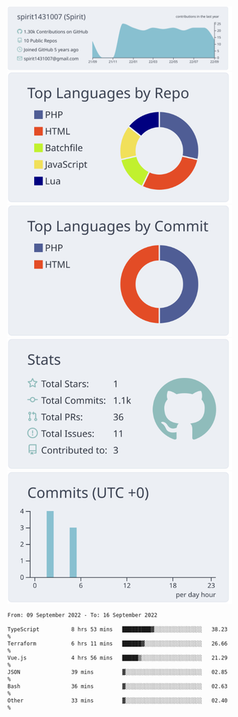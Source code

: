 [![](https://raw.githubusercontent.com/spirit1431007/spirit1431007/master/profile-summary-card-output/nord_bright/0-profile-details.svg)](https://git.io/spiritx)
[![](https://raw.githubusercontent.com/spirit1431007/spirit1431007/master/profile-summary-card-output/nord_bright/1-repos-per-language.svg)](https://git.io/spiritx) [![](https://raw.githubusercontent.com/spirit1431007/spirit1431007/master/profile-summary-card-output/nord_bright/2-most-commit-language.svg)](https://git.io/spiritx)
[![](https://raw.githubusercontent.com/spirit1431007/spirit1431007/master/profile-summary-card-output/nord_bright/3-stats.svg)](https://git.io/spiritx) [![](https://raw.githubusercontent.com/spirit1431007/spirit1431007/master/profile-summary-card-output/nord_bright/4-productive-time.svg)](https://git.io/spiritx)

<!--START_SECTION:waka-->

```text
From: 09 September 2022 - To: 16 September 2022

TypeScript          8 hrs 53 mins   █████████▓░░░░░░░░░░░░░░░   38.23 %
Terraform           6 hrs 11 mins   ██████▓░░░░░░░░░░░░░░░░░░   26.66 %
Vue.js              4 hrs 56 mins   █████▒░░░░░░░░░░░░░░░░░░░   21.29 %
JSON                39 mins         ▓░░░░░░░░░░░░░░░░░░░░░░░░   02.85 %
Bash                36 mins         ▓░░░░░░░░░░░░░░░░░░░░░░░░   02.63 %
Other               33 mins         ▓░░░░░░░░░░░░░░░░░░░░░░░░   02.40 %
```

<!--END_SECTION:waka-->
